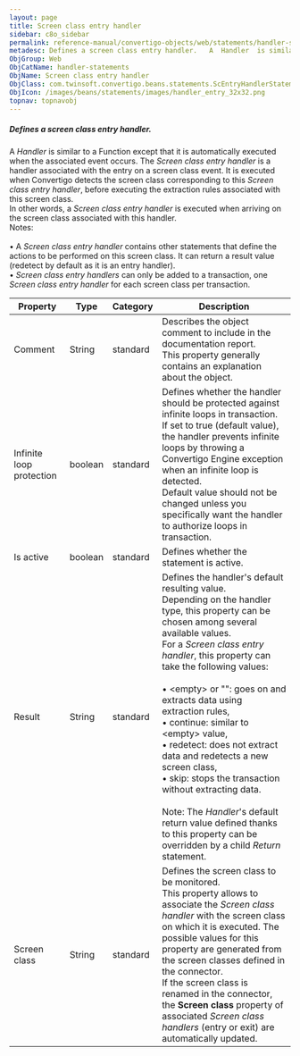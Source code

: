 ```yaml
---
layout: page
title: Screen class entry handler
sidebar: c8o_sidebar
permalink: reference-manual/convertigo-objects/web/statements/handler-statements/screen-class-entry-handler/
metadesc: Defines a screen class entry handler.   A  Handler  is similar to a <span class="computer">Function  except that it is automatically executed when the
ObjGroup: Web
ObjCatName: handler-statements
ObjName: Screen class entry handler
ObjClass: com.twinsoft.convertigo.beans.statements.ScEntryHandlerStatement
ObjIcon: /images/beans/statements/images/handler_entry_32x32.png
topnav: topnavobj
---
```

##### Defines a screen class entry handler. 

A <i>Handler</i> is similar to a <span class="computer">Function</span> except that it is automatically executed when the associated event occurs. The <i>Screen class entry handler</i> is a handler associated with the entry on a screen class event. It is executed when Convertigo detects the screen class corresponding to this <i>Screen class entry handler</i>, before executing the extraction rules associated with this screen class.<br/>In other words, a <i>Screen class entry handler</i> is executed when arriving on the screen class associated with this handler.<br/><span class="orangetwinsoft">Notes:</span> <br/><br/>• A <i>Screen class entry handler</i> contains other statements that define the actions to be performed on this screen class. It can return a result value (<span class="computer">redetect</span> by default as it is an entry handler).<br/>• <i>Screen class entry handlers</i> can only be added to a transaction, one <i>Screen class entry handler</i> for each screen class per transaction.<br/>

Property | Type | Category | Description
--- | --- | --- | ---
Comment | String | standard | Describes the object comment to include in the documentation report.<br/>This property generally contains an explanation about the object.
Infinite loop protection | boolean | standard | Defines whether the handler should be protected against infinite loops in transaction.<br/>If set to <span class="computer">true</span> (default value), the handler prevents infinite loops by throwing a Convertigo Engine exception when an infinite loop is detected. <br/>Default value should not be changed unless you specifically want the handler to authorize loops in transaction.
Is active | boolean | standard | Defines whether the statement is active.
Result | String | standard | Defines the handler's default resulting value.<br/>Depending on the handler type, this property can be chosen among several available values.<br/>For a <i>Screen class entry handler</i>, this property can take the following values:<br/><br/>• <span class="computer">&lt;empty&gt;</span> or <span class="computer">""</span>: goes on and extracts data using extraction rules, <br/>• <span class="computer">continue</span>: similar to <span class="computer">&lt;empty&gt;</span> value, <br/>• <span class="computer">redetect</span>: does not extract data and redetects a new screen class, <br/>• <span class="computer">skip</span>: stops the transaction without extracting data.<br/><br/><span class="orangetwinsoft">Note:</span> The <i>Handler</i>'s default return value defined thanks to this property can be overridden by a child <i>Return</i> statement.
Screen class | String | standard | Defines the screen class to be monitored.<br/>This property allows to associate the <i>Screen class handler</i> with the screen class on which it is executed. The possible values for this property are generated from the screen classes defined in the connector.<br/>If the screen class is renamed in the connector, the <b>Screen class</b> property of associated <i>Screen class handlers</i> (entry or exit) are automatically updated.

